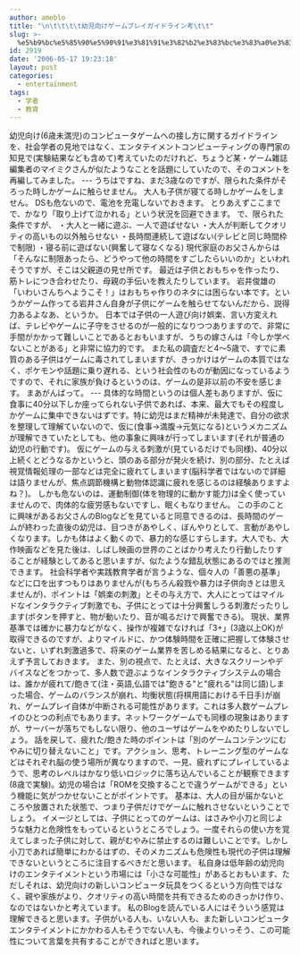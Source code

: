 ```yaml
---
author: ameblo
title: "\n\t\t\t\t幼児向けゲームプレイガイドライン考\t\t"
slug: >-
  %e5%b9%bc%e5%85%90%e5%90%91%e3%81%91%e3%82%b2%e3%83%bc%e3%83%a0%e3%83%97%e3%83%ac%e3%82%a4%e3%82%ac%e3%82%a4%e3%83%89%e3%83%a9%e3%82%a4%e3%83%b3%e8%80%83
id: 2919
date: '2006-05-17 19:23:18'
layout: post
categories:
  - entertainment
tags:
  - 学者
  - 教育
---
```


幼児向け(6歳未満児)のコンピュータゲームへの接し方に関するガイドラインを、社会学者の見地ではなく、エンタテイメントコンピューティングの専門家の知見で(実験結果なども含めて)考えていたのだけれど、ちょうど某・ゲーム雑誌編集者のマイミクさんが似たようなことを話題にしていたので、そのコメントを再編してみました。 --- うちはですね、まだ3歳なのですが、限られた条件がそろった時しかゲームに触らせません。 大人も子供が寝てる時しかゲームをしません。 DSも危ないので、電池を充電しないでおきます。 とりあえずここまでで、かなり「取り上げて泣かれる」という状況を回避できます。 で、限られた条件ですが、 ・大人と一緒に遊ぶ、一人で遊ばせない ・大人が判断してクオリティの高いもの以外触らせない ・長時間連続して遊ばない(テレビと同じ時間枠で制限) ・寝る前に遊ばない(興奮して寝なくなる) 現代家庭のお父さんからは「そんなに制限あったら、どうやって他の時間をすごしたらいいのか」といわれそうですが、そこは父親道の見せ所です。 最近は子供とおもちゃを作ったり、筋トレにつき合わせたり、母親の手伝いを教えたりしています。 岩井俊雄の「いわいさんちへようこそ！」はおもちゃ作りのネタには困らない本です。というかゲーム作ってる岩井さん自身が子供にゲームを触らせてないんだから、説得力あるよなあ、というか。 日本では子供の一人遊び向け娯楽、言い方変えれば、テレビやゲームに子守をさせるのが一般的になりつつありますので、非常に手間がかかって難しいことであるとおもいますが、うちの嫁さんは「今しか学べないことがある」と非常に協力的です。 また私の調査だと4～5歳で、すでに素質のある子供はゲームに毒されてしまいますが、きっかけはゲームの本質ではなく、ポケモンや話題に乗り遅れる、という社会性のものが動因になっているようですので、それに家族が負けるというのは、ゲームの是非以前の不安を感じます。 まあがんばって。 --- 具体的な時間というのは個人差もありますが、仮に食事に40分以下しか座ってられない子供であれば、本来、最大でもその程度しかゲームに集中できないはずです。特に幼児はまだ精神が未発達で、自分の欲求を整理して理解ていないので、仮に(食事→満腹→元気になる)というメカニズムが理解できていたとしても、他の事象に興味が行ってしまいます(それが普通の幼児の行動です)。 仮にゲームの与える刺激が(見ているだけでも同様)、40分以上続くとどうなるかというと、頭のある部分が発火を続け、別の部分、たとえば視覚情報処理の一部などは完全に疲れてしまいます(脳科学者ではないので詳細は語りませんが、焦点調節機構と動物体認識に疲れを感じるのは経験ありますよね？)。 しかも危ないのは、運動制御(体を物理的に動かす能力)は全く使っていませんので、肉体的な疲労感もないですし、眠くもなりません。 この手のことに興味があるお父さんのBlogなどを見ていると同意できるのは、長時間のゲームが終わった直後の幼児は、目つきがあやしく、ぼんやりとして、言動があやしくなります。しかも体はよく動くので、暴力的な感じすらします。大人でも、大作映画などを見た後は、しばし映画の世界のことばかり考えたり行動したりすることが経験としてあると思いますが、似たような錯乱状態にあるのではと推測できます。 社会科学者や実践教育学者が言うような、個々人の「善悪の基準」などに口を出すつもりはありませんが(もちろん殺戮や暴力は子供向きとは思えませんが)、ポイントは「娯楽の刺激」とその与え方で、大人にとってはマイルドなインタラクティブ刺激でも、子供にとっては十分興奮しうる刺激だったりします(ボタンを押すと、物が動いたり、音が鳴るだけで興奮できる)。 現状、業界基準では確かに暴力などがなく、操作が複雑でなければ「3+」(3歳以上OK)が取得できるのですが、よりマイルドに、かつ体験時間を正確に把握して体験させないと、いずれ刺激過多で、将来のゲーム業界を苦しめる結果になると、とりあえず予言しておきます。 また、別の視点で、たとえば、大きなスクリーンやデバイスなどをつかって、多人数で遊ぶようなインタラクティブシステムの場合は、誰かが疲れて/飽きて(注・英語,仏語では"飽きる"と"疲れる"は同じ語)しまった場合、ゲームのバランスが崩れ、均衡状態(将棋用語における千日手)が崩れ、ゲームプレイ自体が中断される可能性があります。これは多人数ゲームプレイのひとつの利点でもあります。ネットワークゲームでも同様の現象はありますが、サーバーが落ちでもしない限り、他のユーザはゲームをやめたりしないでしょう。 話を戻して、疲れた/飽きた時のポイントは「別のゲームコンテンツにむやみに切り替えないこと」です。アクション、思考、トレーニング型のゲームなどはそれぞれ脳の使う場所が異なりますので、一見、疲れずにプレイしているようで、思考のレベルはかなり低いロジックに落ち込んでいることが観察できます(8歳で実験)。幼児の場合は「ROMを交換することで違うゲームができる」という機能に気がつかせないことがポイントです。 基本は、大人の目が届かないところや放置された状態で、つまり子供だけでゲームに触れさせないということでしょう。 イメージとしては、子供にとってのゲームは、はさみや小刀と同じような魅力と危険性をもっているというところでしょう。一度それらの使い方を覚えてしまった子供に対して、親がむやみに禁止するのは難しいことです。しかし小刀であれば簡単にわかるはずの、そのメカニズムも危険性も現代の子供は理解できないというところに注目するべきだと思います。 私自身は低年齢の幼児向けのエンタテイメントという市場には「小さな可能性」があるとおもいます、ただしそれは、幼児向けの新しいコンピュータ玩具をつくるという方向性ではなく、親や家族がより、クオリティの高い時間を共有できるためのきっかけ作り、なのではないかと考えています。 私のBlogを読んでいる人にはそういう感覚は理解できると思います。子供がいる人も、いない人も、また新しいコンピュータエンタテイメントにかかわる人もそうでない人も、今後よりいっそう、この可能性について言葉を共有することができればと思います。